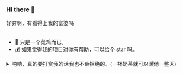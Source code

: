### Hi there 👋

好穷啊，有看得上我的富婆吗
<br><br>
- 🌱 只是一个菜鸡而已。
- 💰 如果觉得我的项目对你有帮助，可以给个 star 吗。
<details>
  <summary>呐呐，真的要打赏我的话我也不会拒绝的。(一杯奶茶就可以暖他一整天)</summary>
  <img src="https://github.com/tom-snow/tom-snow/raw/master/zan.png" style="height: 380px;"></img>
</details>

<!--
**tom-snow/tom-snow** is a ✨ _special_ ✨ repository because its `README.md` (this file) appears on your GitHub profile.

Here are some ideas to get you started:

- 🔭 I’m currently working on ...
- 🌱 I’m currently learning ...
- 👯 I’m looking to collaborate on ...
- 🤔 I’m looking for help with ...
- 💬 Ask me about ...
- 📫 How to reach me: ...
- 😄 Pronouns: ...
- ⚡ Fun fact: ...
-->
